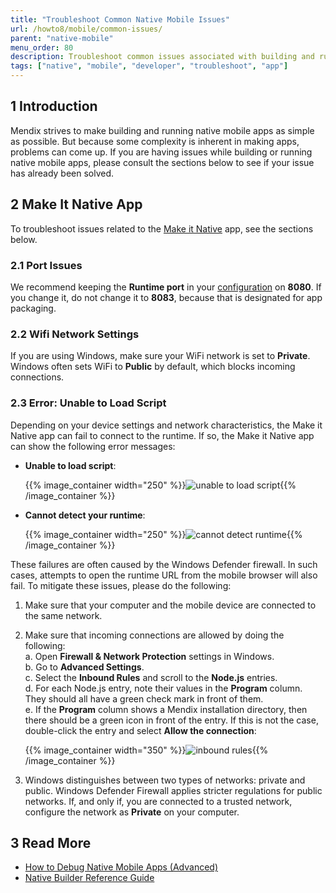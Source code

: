 ```yaml
---
title: "Troubleshoot Common Native Mobile Issues"
url: /howto8/mobile/common-issues/
parent: "native-mobile"
menu_order: 80
description: Troubleshoot common issues associated with building and running native mobile apps.
tags: ["native", "mobile", "developer", "troubleshoot", "app"]
---
```


## 1 Introduction

Mendix strives to make building and running native mobile apps as simple as possible. But because some complexity is inherent in making apps, problems can come up. If you are having issues while building or running native mobile apps, please consult the sections below to see if your issue has already been solved.

## 2 Make It Native App

To troubleshoot issues related to the [Make it Native](/refguide8/getting-the-make-it-native-app) app, see the sections below.

### 2.1 Port Issues

We recommend keeping the **Runtime port** in your [configuration](/refguide8/configuration#server) on **8080**. If you change it, do not change it to **8083**, because that is designated for app packaging.

### 2.2 Wifi Network Settings

If you are using Windows, make sure your WiFi network is set to **Private**. Windows often sets WiFi to **Public** by default, which blocks incoming connections.

### 2.3 Error: Unable to Load Script

Depending on your device settings and network characteristics, the Make it Native app can fail to connect to the runtime. If so, the Make it Native app can show the following error messages:

*  **Unable to load script**:

	{{% image_container width="250" %}}![unable to load script](attachments/common-issues/unabletoloadscript.png){{% /image_container %}}

*  **Cannot detect your runtime**:

	{{% image_container width="250" %}}![cannot detect runtime](attachments/common-issues/min-error-firewall.png){{% /image_container %}}

These failures are often caused by the Windows Defender firewall. In such cases, attempts to open the runtime URL from the mobile browser will also fail. To mitigate these issues, please do the following:

1. Make sure that your computer and the mobile device are connected to the same network.
1. Make sure that incoming connections are allowed by doing the following:<br />
    a. Open **Firewall & Network Protection** settings in Windows.<br />
    b. Go to **Advanced Settings**.<br />
    c. Select the **Inbound Rules** and scroll to the **Node.js** entries.<br />
    d. For each Node.js entry, note their values in the **Program** column. They should all have a green check mark in front of them.<br /> 
    e. If the **Program** column shows a Mendix installation directory, then there should be a green icon in front of the entry. If this is not the case, double-click the entry and select **Allow the connection**:
    
    {{% image_container width="350" %}}![inbound rules](attachments/common-issues/inboundrules.png){{% /image_container %}}

1. Windows distinguishes between two types of networks: private and public. Windows Defender Firewall applies stricter regulations for public networks. If, and only if, you are connected to a trusted network, configure the network as **Private** on your computer.

## 3 Read More

* [How to Debug Native Mobile Apps (Advanced)](native-debug)
* [Native Builder Reference Guide](/refguide8/native-builder)
